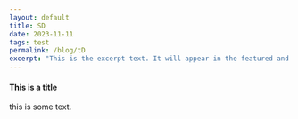 ```yaml
---
layout: default
title: SD
date: 2023-11-11
tags: test
permalink: /blog/tD
excerpt: "This is the excerpt text. It will appear in the featured and latest posts."
---
```



<h4>This is a title</h4>
<p>this is some text.</p>